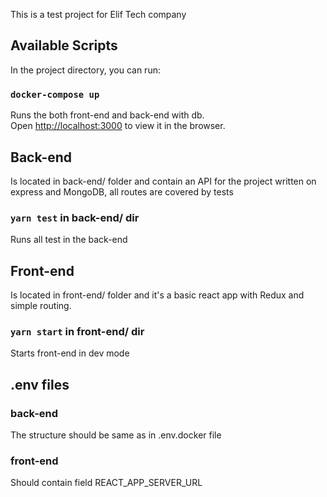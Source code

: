 This is a test project for Elif Tech company

## Available Scripts

In the project directory, you can run:

### `docker-compose up`

Runs the both front-end and back-end with db.<br>
Open [http://localhost:3000](http://localhost:3000) to view it in the browser.

## Back-end 

Is located in back-end/ folder and contain an API for the project written on express and MongoDB, all routes are covered by tests

### `yarn test` in back-end/ dir

Runs all test in the back-end

## Front-end 

Is located in front-end/ folder and it's a basic react app with Redux and simple routing.

### `yarn start` in front-end/ dir

Starts front-end in dev mode

## .env files

### back-end
The structure should be same as in .env.docker file

### front-end
Should contain field REACT_APP_SERVER_URL
